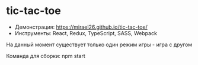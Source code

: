 # tic-tac-toe
- Демонстрация: https://mirael26.github.io/tic-tac-toe/
- Инструменты: React, Redux, TypeScript, SASS, Webpack

На данный момент существует только один режим игры - игра с другом

Команда для сборки: npm start
